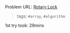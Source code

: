 Problem URL: [Rotary Lock](https://www.metacareers.com/profile/coding_puzzles/?puzzle=990060915068194)

> tags: `#array`, `#algorithm`

1st try took: 29mins